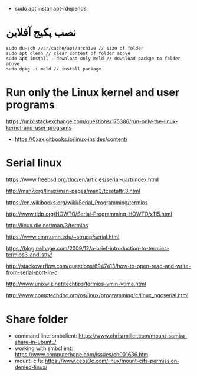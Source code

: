 - sudo apt install apt-rdepends

# نصب پکیج آفلاین
```
sudo du-sch /var/cache/apt/archive // size of folder
sudo apt clean // clear content of folder above
sudo apt install --download-only meld // download packge to folder above
sudo dpkg -i meld // install package
```
# Run only the Linux kernel and user programs
https://unix.stackexchange.com/questions/175386/run-only-the-linux-kernel-and-user-programs

- https://0xax.gitbooks.io/linux-insides/content/

# Serial linux
https://www.freebsd.org/doc/en/articles/serial-uart/index.html

http://man7.org/linux/man-pages/man3/tcsetattr.3.html

https://en.wikibooks.org/wiki/Serial_Programming/termios

http://www.tldp.org/HOWTO/Serial-Programming-HOWTO/x115.html

http://linux.die.net/man/3/termios

https://www.cmrr.umn.edu/~strupp/serial.html

https://blog.nelhage.com/2009/12/a-brief-introduction-to-termios-termios3-and-stty/

http://stackoverflow.com/questions/6947413/how-to-open-read-and-write-from-serial-port-in-c

http://www.unixwiz.net/techtips/termios-vmin-vtime.html

http://www.comptechdoc.org/os/linux/programming/c/linux_pgcserial.html

# Share folder
- command line: smbclient: https://www.chrisrmiller.com/mount-samba-share-in-ubuntu/
- working with smbclient: https://www.computerhope.com/issues/ch001636.htm
- mount: cifs: https://www.ceos3c.com/linux/mount-cifs-permission-denied-linux/
